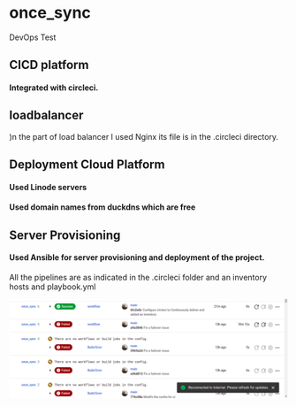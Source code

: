 # once_sync
DevOps Test

## CICD platform
#### Integrated with circleci.
## loadbalancer
)n the part of load balancer I used Nginx its file is in the .circleci directory.
## Deployment Cloud Platform
#### Used Linode servers
#### Used domain names from duckdns which are free

## Server Provisioning
#### Used Ansible for server provisioning and deployment of the project.


All the pipelines are as indicated in the 
.circleci folder and an inventory hosts and playbook.yml

<img src="success.png" alt="Success" /> 